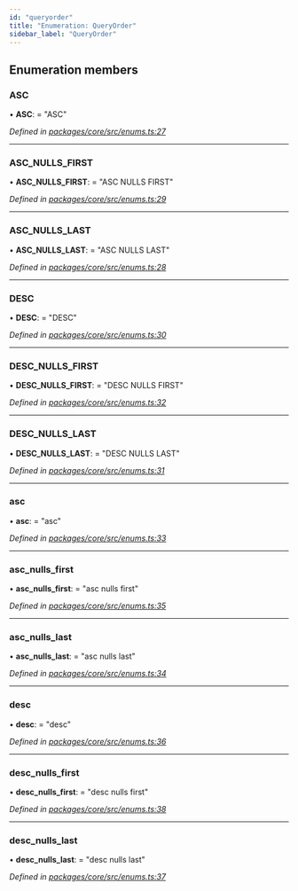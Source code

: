 ```yaml
---
id: "queryorder"
title: "Enumeration: QueryOrder"
sidebar_label: "QueryOrder"
---
```


## Enumeration members

### ASC

•  **ASC**:  = "ASC"

*Defined in [packages/core/src/enums.ts:27](https://github.com/mikro-orm/mikro-orm/blob/4249b052e/packages/core/src/enums.ts#L27)*

___

### ASC\_NULLS\_FIRST

•  **ASC\_NULLS\_FIRST**:  = "ASC NULLS FIRST"

*Defined in [packages/core/src/enums.ts:29](https://github.com/mikro-orm/mikro-orm/blob/4249b052e/packages/core/src/enums.ts#L29)*

___

### ASC\_NULLS\_LAST

•  **ASC\_NULLS\_LAST**:  = "ASC NULLS LAST"

*Defined in [packages/core/src/enums.ts:28](https://github.com/mikro-orm/mikro-orm/blob/4249b052e/packages/core/src/enums.ts#L28)*

___

### DESC

•  **DESC**:  = "DESC"

*Defined in [packages/core/src/enums.ts:30](https://github.com/mikro-orm/mikro-orm/blob/4249b052e/packages/core/src/enums.ts#L30)*

___

### DESC\_NULLS\_FIRST

•  **DESC\_NULLS\_FIRST**:  = "DESC NULLS FIRST"

*Defined in [packages/core/src/enums.ts:32](https://github.com/mikro-orm/mikro-orm/blob/4249b052e/packages/core/src/enums.ts#L32)*

___

### DESC\_NULLS\_LAST

•  **DESC\_NULLS\_LAST**:  = "DESC NULLS LAST"

*Defined in [packages/core/src/enums.ts:31](https://github.com/mikro-orm/mikro-orm/blob/4249b052e/packages/core/src/enums.ts#L31)*

___

### asc

•  **asc**:  = "asc"

*Defined in [packages/core/src/enums.ts:33](https://github.com/mikro-orm/mikro-orm/blob/4249b052e/packages/core/src/enums.ts#L33)*

___

### asc\_nulls\_first

•  **asc\_nulls\_first**:  = "asc nulls first"

*Defined in [packages/core/src/enums.ts:35](https://github.com/mikro-orm/mikro-orm/blob/4249b052e/packages/core/src/enums.ts#L35)*

___

### asc\_nulls\_last

•  **asc\_nulls\_last**:  = "asc nulls last"

*Defined in [packages/core/src/enums.ts:34](https://github.com/mikro-orm/mikro-orm/blob/4249b052e/packages/core/src/enums.ts#L34)*

___

### desc

•  **desc**:  = "desc"

*Defined in [packages/core/src/enums.ts:36](https://github.com/mikro-orm/mikro-orm/blob/4249b052e/packages/core/src/enums.ts#L36)*

___

### desc\_nulls\_first

•  **desc\_nulls\_first**:  = "desc nulls first"

*Defined in [packages/core/src/enums.ts:38](https://github.com/mikro-orm/mikro-orm/blob/4249b052e/packages/core/src/enums.ts#L38)*

___

### desc\_nulls\_last

•  **desc\_nulls\_last**:  = "desc nulls last"

*Defined in [packages/core/src/enums.ts:37](https://github.com/mikro-orm/mikro-orm/blob/4249b052e/packages/core/src/enums.ts#L37)*
